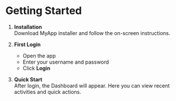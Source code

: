 # Getting Started

1. **Installation**  
   Download MyApp installer and follow the on-screen instructions.  

2. **First Login**  
   - Open the app  
   - Enter your username and password  
   - Click **Login**  

3. **Quick Start**  
   After login, the Dashboard will appear. Here you can view recent activities and quick actions.  
